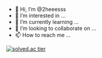 - 👋 Hi, I’m @2heeesss
- 👀 I’m interested in ...
- 🌱 I’m currently learning ...
- 💞️ I’m looking to collaborate on ...
- 📫 How to reach me ...

[![solved.ac tier](http://mazassumnida.wtf/api/generate_badge?boj=hohooodo)](https://solved.ac/hohooodo)

<!---
2heeesss/2heeesss is a ✨ special ✨ repository because its `README.md` (this file) appears on your GitHub profile.
You can click the Preview link to take a look at your changes.
--->
